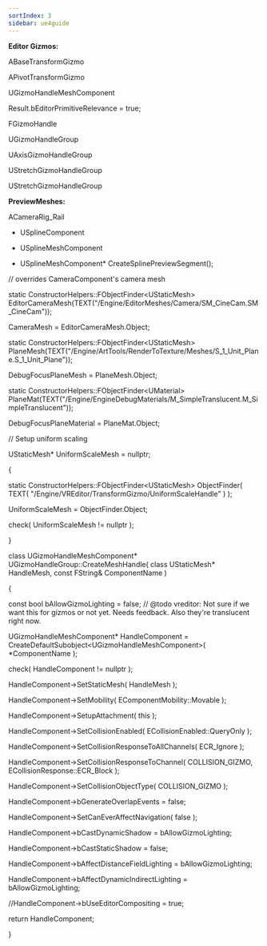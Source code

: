 ```yaml
---
sortIndex: 3
sidebar: ue4guide
---
```


**Editor Gizmos:**

ABaseTransformGizmo

APivotTransformGizmo

UGizmoHandleMeshComponent

Result.bEditorPrimitiveRelevance = true;

FGizmoHandle

UGizmoHandleGroup

UAxisGizmoHandleGroup

UStretchGizmoHandleGroup

UStretchGizmoHandleGroup

**PreviewMeshes:**

ACameraRig_Rail

- USplineComponent

- USplineMeshComponent

- USplineMeshComponent\* CreateSplinePreviewSegment();

// overrides CameraComponent's camera mesh

static ConstructorHelpers::FObjectFinder&lt;UStaticMesh> EditorCameraMesh(TEXT("/Engine/EditorMeshes/Camera/SM_CineCam.SM_CineCam"));

CameraMesh = EditorCameraMesh.Object;

static ConstructorHelpers::FObjectFinder&lt;UStaticMesh> PlaneMesh(TEXT("/Engine/ArtTools/RenderToTexture/Meshes/S_1_Unit_Plane.S_1_Unit_Plane"));

DebugFocusPlaneMesh = PlaneMesh.Object;

static ConstructorHelpers::FObjectFinder&lt;UMaterial> PlaneMat(TEXT("/Engine/EngineDebugMaterials/M_SimpleTranslucent.M_SimpleTranslucent"));

DebugFocusPlaneMaterial = PlaneMat.Object;

// Setup uniform scaling

UStaticMesh\* UniformScaleMesh = nullptr;

{

 static ConstructorHelpers::FObjectFinder&lt;UStaticMesh> ObjectFinder( TEXT( "/Engine/VREditor/TransformGizmo/UniformScaleHandle" ) );

 UniformScaleMesh = ObjectFinder.Object;

 check( UniformScaleMesh != nullptr );

}

class UGizmoHandleMeshComponent\* UGizmoHandleGroup::CreateMeshHandle( class UStaticMesh\* HandleMesh, const FString& ComponentName )

{

 const bool bAllowGizmoLighting = false;        // @todo vreditor: Not sure if we want this for gizmos or not yet. Needs feedback. Also they're translucent right now.

 UGizmoHandleMeshComponent\* HandleComponent = CreateDefaultSubobject&lt;UGizmoHandleMeshComponent>( \*ComponentName );

 check( HandleComponent != nullptr );

 HandleComponent->SetStaticMesh( HandleMesh );

 HandleComponent->SetMobility( EComponentMobility::Movable );

 HandleComponent->SetupAttachment( this );

 HandleComponent->SetCollisionEnabled( ECollisionEnabled::QueryOnly );

 HandleComponent->SetCollisionResponseToAllChannels( ECR_Ignore );

 HandleComponent->SetCollisionResponseToChannel( COLLISION_GIZMO, ECollisionResponse::ECR_Block );

 HandleComponent->SetCollisionObjectType( COLLISION_GIZMO );

 HandleComponent->bGenerateOverlapEvents = false;

 HandleComponent->SetCanEverAffectNavigation( false );

 HandleComponent->bCastDynamicShadow = bAllowGizmoLighting;

 HandleComponent->bCastStaticShadow = false;

 HandleComponent->bAffectDistanceFieldLighting = bAllowGizmoLighting;

 HandleComponent->bAffectDynamicIndirectLighting = bAllowGizmoLighting;

 //HandleComponent->bUseEditorCompositing = true;

 return HandleComponent;

}
